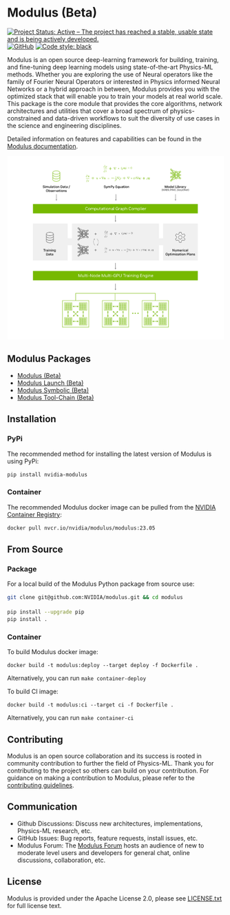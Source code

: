 # Modulus (Beta)

[![Project Status: Active – The project has reached a stable, usable state and is being actively developed.](https://www.repostatus.org/badges/latest/active.svg)](https://www.repostatus.org/#active)
[![GitHub](https://img.shields.io/github/license/NVIDIA/modulus)](https://github.com/NVIDIA/modulus/blob/master/LICENSE.txt)
[![Code style: black](https://img.shields.io/badge/code%20style-black-000000.svg)](https://github.com/psf/black)

Modulus is an open source deep-learning framework for building, training, and fine-tuning deep learning models using state-of-the-art Physics-ML methods. Whether you are exploring the use of Neural operators like the family of Fourier Neural Operators or interested in Physics informed Neural Networks or a hybrid approach in between, Modulus provides you with the optimized stack that will enable you to train your models at real world scale.
This package is the core module that provides the core algorithms, network architectures and utilities that cover a broad spectrum of physics-constrained and data-driven workflows to suit the diversity of use cases in the science and engineering disciplines.

Detailed information on features and capabilities can be found in the [Modulus documentation](https://docs.nvidia.com/modulus/index.html#core).

<p align="center">
  <img src="./docs/img/Modulus-850x720.svg" alt="Modulus"/>
</p>

## Modulus Packages

- [Modulus (Beta)](https://github.com/NVIDIA/modulus)
- [Modulus Launch (Beta)](https://github.com/NVIDIA/modulus-launch)
- [Modulus Symbolic (Beta)](https://github.com/NVIDIA/modulus-sym)
- [Modulus Tool-Chain (Beta)](https://github.com/NVIDIA/modulus-toolchain)

## Installation 

### PyPi

The recommended method for installing the latest version of Modulus is using PyPi:
```Bash
pip install nvidia-modulus
```

### Container

The recommended Modulus docker image can be pulled from the [NVIDIA Container Registry](https://catalog.ngc.nvidia.com/orgs/nvidia/teams/modulus/containers/modulus):
```Bash
docker pull nvcr.io/nvidia/modulus/modulus:23.05
```

## From Source

### Package
For a local build of the Modulus Python package from source use:
```Bash
git clone git@github.com:NVIDIA/modulus.git && cd modulus

pip install --upgrade pip
pip install .
```

### Container

To build Modulus docker image:
```
docker build -t modulus:deploy --target deploy -f Dockerfile .
```
Alternatively, you can run `make container-deploy`

To build CI image:
```
docker build -t modulus:ci --target ci -f Dockerfile .
```
Alternatively, you can run `make container-ci`

## Contributing
Modulus is an open source collaboration and its success is rooted in community contribution to further the field of Physics-ML. Thank you for contributing to the project so others can build on your contribution.
For guidance on making a contribution to Modulus, please refer to the [contributing guidelines](https://github.com/NVIDIA/modulus/blob/main/CONTRIBUTING.md).

## Communication
* Github Discussions: Discuss new architectures, implementations, Physics-ML research, etc. 
* GitHub Issues: Bug reports, feature requests, install issues, etc.
* Modulus Forum: The [Modulus Forum](https://forums.developer.nvidia.com/c/physics-simulation/modulus-physics-ml-model-framework) hosts an audience of new to moderate level users and developers for general chat, online discussions, collaboration, etc. 

## License
Modulus is provided under the Apache License 2.0, please see [LICENSE.txt](./LICENSE.txt) for full license text.
